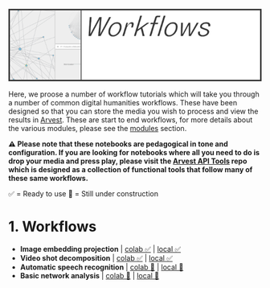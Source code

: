 ![arvest](https://raw.githubusercontent.com/arvest-data-in-context/ml-notebooks/refs/heads/main/docs/images/workflows-title-card.png)

Here, we proose a number of workflow tutorials which will take you through a number of common digital humanities workflows. These have been designed so that you can store the media you wish to process and view the results in [Arvest](https://arvest.app/en). These are start to end workflows, for more details about the various modules, please see the [modules](/docs/modules/README.md) section.

**⚠️ Please note that these notebooks are pedagogical in tone and configuration. If you are looking for notebooks where all you need to do is drop your media and press play, please visit the [Arvest API Tools](https://github.com/arvest-data-in-context/arvest-api-tools) repo which is designed as a collection of functional tools that follow many of these same workflows.**

✅ = Ready to use
🚧 = Still under construction

# 1. Workflows

- **Image embedding projection** | [colab ✅](https://colab.research.google.com/github/arvest-data-in-context/ml-notebooks/blob/main/_colab/workflows/distant-viewing/01-Image-Embeddings-Projection/01-Image-Embeddings-Projection.ipynb) | [local ✅](/_local/workflows/distant-viewing/01-Image-Embeddings-Projection/01-Image-Embeddings-Projection.ipynb)
- **Video shot decomposition** | [colab ✅](https://colab.research.google.com/github/arvest-data-in-context/ml-notebooks/blob/main/_colab/workflows/distant-viewing/02-Video-Shot-Decomposition/02-Video-Shot-Decomposition.ipynb) | [local ✅](/_local/workflows/distant-viewing/02-Video-Shot-Decomposition/02-Video-Shot-Decomposition.ipynb)
- **Automatic speech recognition** | [colab 🚧]() | [local 🚧]()
- **Basic network analysis** | [colab 🚧]() | [local 🚧]()